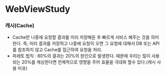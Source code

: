 # WebViewStudy

### 캐시(Cache)

- Cache란 나중에 요청할 결과를 미리 저장해둔 후 빠르게 서비스 해주는 것을 의미한다. 즉, 미리 결과를 저장하고 나중에 요청이 오면 그 요청에 대해서 DB 또는 API를 참조하지 않고 Cache를 접근하여 요청을 처리. 
- 파레토 법칙 : 80%의 결과는 20%의 원인으로 발생한다. 때문에 우리는 많이 사용되는 20%를 캐싱한다면 전체적으로 영향을 주어 효율을 극대화 할수 있다.(캐시 사용 이유)


